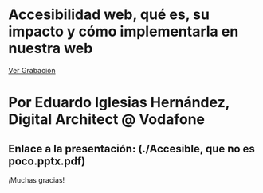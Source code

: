 # Accesibilidad web, qué es, su impacto y cómo implementarla en nuestra web
[Ver Grabación](https://www.youtube.com/watch?v=OkBIttAqCuo)

# Por Eduardo Iglesias Hernández, Digital Architect @ Vodafone

## Enlace a la presentación: (./Accesible, que no es poco.pptx.pdf)


¡Muchas gracias!
